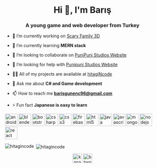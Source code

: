 <h1 align="center">Hi 👋, I'm Barış</h1>
<h3 align="center">A young game and web developer from Turkey</h3>

- 🔭 I’m currently working on [Scary Family 3D](https://github.com/hitagiNcode/Scary-Family-Scripts)

- 🌱 I’m currently learning **MERN stack**

- 👯 I’m looking to collaborate on [PuniPuni Studios Website](https://github.com/hitagiNcode/punipuni-site)

- 🤝 I’m looking for help with [Punipuni Studios Website](https://hitagincode.github.io/punipuni-site/)

- 👨‍💻 All of my projects are available at [hitagiNcode](https://github.com/hitagiNcode)

- 💬 Ask me about **C# and Game development**

- 📫 How to reach me **barisgunenc96@gmail.com**

- ⚡ Fun fact **Japanese is easy to learn**

<p align="left"><img src="https://devicons.github.io/devicon/devicon.git/icons/android/android-original-wordmark.svg" alt="android" width="40" height="40"/> <img src="https://download.blender.org/branding/community/blender_community_badge_white.svg" alt="blender" width="40" height="40"/> <img src="https://devicons.github.io/devicon/devicon.git/icons/bootstrap/bootstrap-plain.svg" alt="bootstrap" width="40" height="40"/> <img src="https://devicons.github.io/devicon/devicon.git/icons/csharp/csharp-original.svg" alt="csharp" width="40" height="40"/> <img src="https://devicons.github.io/devicon/devicon.git/icons/css3/css3-original-wordmark.svg" alt="css3" width="40" height="40"/> <img src="https://www.vectorlogo.zone/logos/firebase/firebase-icon.svg" alt="firebase" width="40" height="40"/> <img src="https://devicons.github.io/devicon/devicon.git/icons/html5/html5-original-wordmark.svg" alt="html5" width="40" height="40"/> <img src="https://devicons.github.io/devicon/devicon.git/icons/java/java-original-wordmark.svg" alt="java" width="40" height="40"/> <img src="https://devicons.github.io/devicon/devicon.git/icons/javascript/javascript-original.svg" alt="javascript" width="40" height="40"/> <img src="https://devicons.github.io/devicon/devicon.git/icons/mongodb/mongodb-original-wordmark.svg" alt="mongodb" width="40" height="40"/> <img src="https://devicons.github.io/devicon/devicon.git/icons/nodejs/nodejs-original-wordmark.svg" alt="nodejs" width="40" height="40"/> <img src="https://devicons.github.io/devicon/devicon.git/icons/react/react-original-wordmark.svg" alt="react" width="40" height="40"/></p><p><img align="left" src="https://github-readme-stats.vercel.app/api/top-langs/?username=hitagincode&layout=compact&hide=html" alt="hitagincode" /></p>

<p>&nbsp;<img align="center" src="https://github-readme-stats.vercel.app/api?username=hitagincode&show_icons=true&theme=vision-friendly-dark" alt="hitagincode" /></p>

<p align="center">
<a href="https://fb.com/kanarazu.katsu" target="blank"><img align="center" src="https://cdn.jsdelivr.net/npm/simple-icons@3.0.1/icons/facebook.svg" alt="kanarazu.katsu" height="30" width="30" /></a>
<a href="https://instagram.com/btwpeace" target="blank"><img align="center" src="https://cdn.jsdelivr.net/npm/simple-icons@3.0.1/icons/instagram.svg" alt="btwpeace" height="30" width="30" /></a>
</p>
